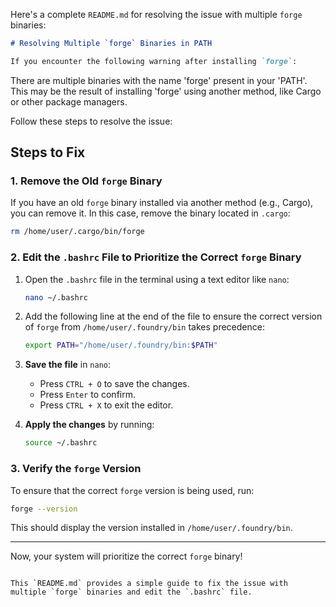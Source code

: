 Here's a complete `README.md` for resolving the issue with multiple `forge` binaries:

```md
# Resolving Multiple `forge` Binaries in PATH

If you encounter the following warning after installing `forge`:
```

There are multiple binaries with the name 'forge' present in your 'PATH'.
This may be the result of installing 'forge' using another method,
like Cargo or other package managers.

Follow these steps to resolve the issue:

## Steps to Fix

### 1. Remove the Old `forge` Binary

If you have an old `forge` binary installed via another method (e.g., Cargo), you can remove it. In this case, remove the binary located in `.cargo`:

```bash
rm /home/user/.cargo/bin/forge
```

### 2. Edit the `.bashrc` File to Prioritize the Correct `forge` Binary

1. Open the `.bashrc` file in the terminal using a text editor like `nano`:

   ```bash
   nano ~/.bashrc
   ```

2. Add the following line at the end of the file to ensure the correct version of `forge` from `/home/user/.foundry/bin` takes precedence:

   ```bash
   export PATH="/home/user/.foundry/bin:$PATH"
   ```

3. **Save the file** in `nano`:

   - Press `CTRL + O` to save the changes.
   - Press `Enter` to confirm.
   - Press `CTRL + X` to exit the editor.

4. **Apply the changes** by running:
   ```bash
   source ~/.bashrc
   ```

### 3. Verify the `forge` Version

To ensure that the correct `forge` version is being used, run:

```bash
forge --version
```

This should display the version installed in `/home/user/.foundry/bin`.

---

Now, your system will prioritize the correct `forge` binary!

```

This `README.md` provides a simple guide to fix the issue with multiple `forge` binaries and edit the `.bashrc` file.
```
